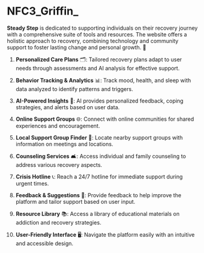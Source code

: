 # NFC3_Griffin_
**Steady Step** is dedicated to supporting individuals on their recovery journey with a comprehensive suite of tools and resources. The website offers a holistic approach to recovery, combining technology and community support to foster lasting change and personal growth. 🌟
1. **Personalized Care Plans** 🗂️: Tailored recovery plans adapt to user needs through assessments and AI analysis for effective support.

2. **Behavior Tracking & Analytics** 📊: Track mood, health, and sleep with data analyzed to identify patterns and triggers.

3. **AI-Powered Insights** 🤖: AI provides personalized feedback, coping strategies, and alerts based on user data.

4. **Online Support Groups** 🌐: Connect with online communities for shared experiences and encouragement.

5. **Local Support Group Finder** 📍: Locate nearby support groups with information on meetings and locations.

6. **Counseling Services** 🛋️: Access individual and family counseling to address various recovery aspects.

7. **Crisis Hotline** 📞: Reach a 24/7 hotline for immediate support during urgent times.

8. **Feedback & Suggestions** 📝: Provide feedback to help improve the platform and tailor support based on user input.

9. **Resource Library** 📚: Access a library of educational materials on addiction and recovery strategies.

10. **User-Friendly Interface** 🖥️: Navigate the platform easily with an intuitive and accessible design.
